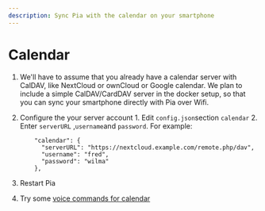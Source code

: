 ```yaml
---
description: Sync Pia with the calendar on your smartphone
---
```


# Calendar

1. We'll have to assume that you already have a calendar server with CalDAV, like NextCloud or ownCloud or Google calendar. We plan to include a simple CalDAV/CardDAV server in the docker setup, so that you can sync your smartphone directly with Pia over Wifi.
2. Configure the your server account 1. Edit `config.json`section `calendar` 2. Enter `serverURL` ,`username`and `password`. For example:

   ```text
       "calendar": {
         "serverURL": "https://nextcloud.example.com/remote.php/dav",
         "username": "fred",
         "password": "wilma"
       },
   ```

3. Restart Pia
4. Try some [voice commands for calendar](../user/calendar.md)


